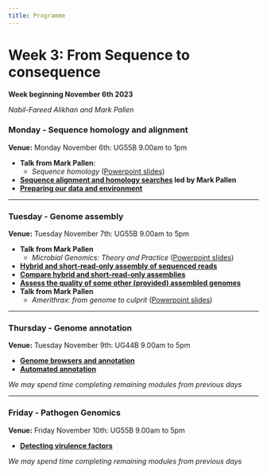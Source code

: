 ```yaml
---
title: Programme
---
```


# Week 3: From Sequence to consequence
**Week beginning November 6th 2023**

_Nabil-Fareed Alikhan and Mark Pallen_

### Monday - Sequence homology and alignment

**Venue:** Monday November 6th: UG55B 9.00am to 1pm

- **Talk from Mark Pallen**:
  -  _Sequence homology_ ([Powerpoint slides](https://github.com/mmbdtp/mmbdtp.github.io/raw/gh-pages/modules/sequence-analysis/_posts/Sequence%20homology_2023.pptx))
- **[Sequence alignment and homology searches]({{site.baseurl}}/modules/sequence-analysis/sequence-homology/)  led by Mark Pallen**
- **[Preparing our data and environment]({{site.baseurl}}/modules/sequence-analysis/download-data/)**

***

### Tuesday - Genome assembly

**Venue:** Tuesday November 7th: UG55B 9.00am to 5pm

- **Talk from Mark Pallen**
  -  _Microbial Genomics: Theory and Practice_ ([Powerpoint slides](https://github.com/mmbdtp/mmbdtp.github.io/raw/gh-pages/modules/sequence-analysis/_posts/2023_Week%203_Talk_Microbial_genomics.pptx))
- **[Hybrid and short-read-only assembly of sequenced reads]({{site.baseurl}}/modules/sequence-analysis/genome-assembly/)**
- **[Compare hybrid and short-read-only assemblies]({{site.baseurl}}/modules/sequence-analysis/genome-assembly-qc)**
- **[Assess the quality of some other (provided) assembled genomes]({{site.baseurl}}/modules/sequence-analysis/check-qc)**
- **Talk from Mark Pallen**
  - _Amerithrax: from genome to culprit_ ([Powerpoint slides](https://github.com/mmbdtp/mmbdtp.github.io/raw/gh-pages/modules/sequence-analysis/_posts/2023_Week%203_Talk_Amerithrax.pptx))

***

### Thursday - Genome annotation

**Venue:** Tuesday November 9th: UG44B 9.00am to 5pm

- **[Genome browsers and annotation]({{site.baseurl}}/modules/sequence-analysis/annotation)**
- **[Automated annotation]({{site.baseurl}}/modules/sequence-analysis/auto-annotation)**

_We may spend time completing remaining modules from previous days_

***

### Friday - Pathogen Genomics

**Venue:** Friday November 10th: UG55B 9.00am to 5pm

- **[Detecting virulence factors]({{site.baseurl}}/modules/sequence-analysis/virulence)**

_We may spend time completing remaining modules from previous days_
